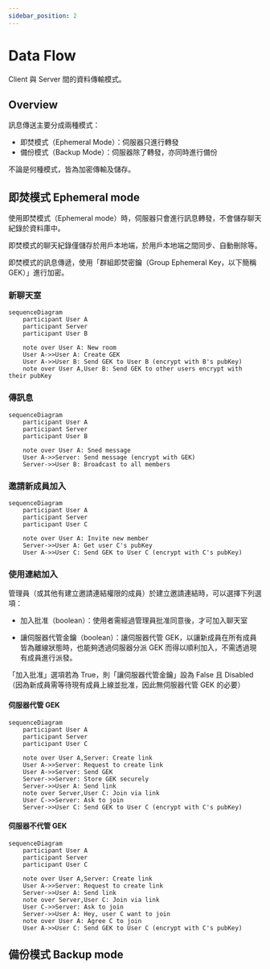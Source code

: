 ```yaml
---
sidebar_position: 2
---
```


# Data Flow

Client 與 Server 間的資料傳輸模式。

## Overview

訊息傳送主要分成兩種模式：

- 即焚模式（Ephemeral Mode）：伺服器只進行轉發
- 備份模式（Backup Mode）：伺服器除了轉發，亦同時進行備份

不論是何種模式，皆為加密傳輸及儲存。

## 即焚模式 Ephemeral mode

使用即焚模式（Ephemeral mode）時，伺服器只會進行訊息轉發，不會儲存聊天紀錄於資料庫中。

即焚模式的聊天紀錄僅儲存於用戶本地端，於用戶本地端之間同步、自動刪除等。

即焚模式的訊息傳遞，使用「群組即焚密鑰（Group Ephemeral Key，以下簡稱 GEK）」進行加密。

### 新聊天室

```mermaid
sequenceDiagram
    participant User A
    participant Server
    participant User B

    note over User A: New room
    User A->>User A: Create GEK
    User A->>User B: Send GEK to User B (encrypt with B's pubKey)
    note over User A,User B: Send GEK to other users encrypt with their pubKey
```

### 傳訊息

```mermaid
sequenceDiagram
    participant User A
    participant Server
    participant User B

    note over User A: Sned message
    User A->>Server: Send message (encrypt with GEK)
    Server->>User B: Broadcast to all members
```

### 邀請新成員加入

```mermaid
sequenceDiagram
    participant User A
    participant Server
    participant User C

    note over User A: Invite new member
    Server->>User A: Get user C's pubKey
    User A->>User C: Send GEK to User C (encrypt with C's pubKey)
```

### 使用連結加入

管理員（或其他有建立邀請連結權限的成員）於建立邀請連結時，可以選擇下列選項：

- 加入批准（boolean）：使用者需經過管理員批准同意後，才可加入聊天室

- 讓伺服器代管金鑰（boolean）：讓伺服器代管 GEK，以讓新成員在所有成員皆為離線狀態時，也能夠透過伺服器分派 GEK 而得以順利加入，不需透過現有成員進行派發。

「加入批准」選項若為 True，則「讓伺服器代管金鑰」設為 False 且 Disabled（因為新成員需等待現有成員上線並批准，因此無伺服器代管 GEK 的必要）

#### 伺服器代管 GEK

```mermaid
sequenceDiagram
    participant User A
    participant Server
    participant User C

    note over User A,Server: Create link
    User A->>Server: Request to create link
    User A->>Server: Send GEK
    Server->>Server: Store GEK securely
    Server->>User A: Send link
    note over Server,User C: Join via link
    User C->>Server: Ask to join
    Server->>User C: Send GEK to User C (encrypt with C's pubKey)
```

#### 伺服器不代管 GEK

```mermaid
sequenceDiagram
    participant User A
    participant Server
    participant User C

    note over User A,Server: Create link
    User A->>Server: Request to create link
    Server->>User A: Send link
    note over Server,User C: Join via link
    User C->>Server: Ask to join
    Server->>User A: Hey, user C want to join
    note over User A: Agree C to join
    User A->>User C: Send GEK to User C (encrypt with C's pubKey)
```

## 備份模式 Backup mode
